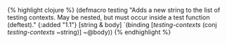 {% highlight clojure %}
(defmacro testing
  "Adds a new string to the list of testing contexts.  May be nested,
  but must occur inside a test function (deftest)."
  {:added "1.1"}
  [string & body]
  `(binding [*testing-contexts* (conj *testing-contexts* ~string)]
     ~@body))
{% endhighlight %}
